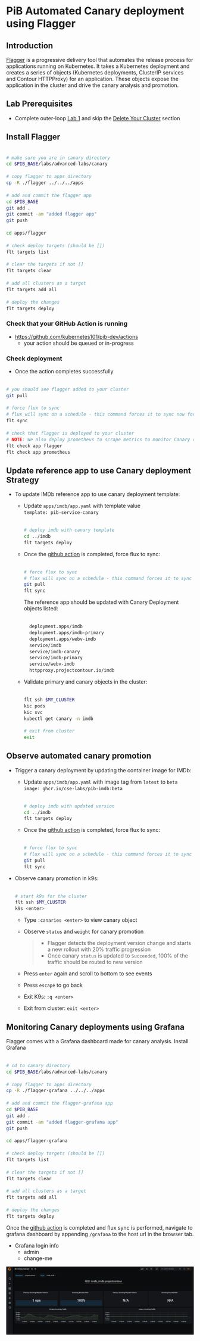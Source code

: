 # PiB Automated Canary deployment using Flagger

## Introduction

[Flagger](https://flagger.app/) is a progressive delivery tool that automates the release process for applications running on Kubernetes. It takes a Kubernetes deployment and creates a series of objects (Kubernetes deployments, ClusterIP services and Contour HTTPProxy) for an application. These objects expose the application in the cluster and drive the canary analysis and promotion.

## Lab Prerequisites

- Complete outer-loop [Lab 1](../../outer-loop.md) and skip the [Delete Your Cluster](../../outer-loop.md#delete-your-cluster) section

## Install Flagger

```bash

# make sure you are in canary directory
cd $PIB_BASE/labs/advanced-labs/canary

# copy flagger to apps directory
cp -R ./flagger ../../../apps

# add and commit the flagger app
cd $PIB_BASE
git add .
git commit -am "added flagger app"
git push

cd apps/flagger

# check deploy targets (should be [])
flt targets list

# clear the targets if not []
flt targets clear

# add all clusters as a target
flt targets add all

# deploy the changes
flt targets deploy

```

### Check that your GitHub Action is running

- <https://github.com/kubernetes101/pib-dev/actions>
  - your action should be queued or in-progress

### Check deployment

- Once the action completes successfully

```bash

# you should see flagger added to your cluster
git pull

# force flux to sync
# flux will sync on a schedule - this command forces it to sync now for debugging
flt sync

# check that flagger is deployed to your cluster
# NOTE: We also deploy prometheus to scrape metrics to monitor Canary deployment
flt check app flagger
flt check app prometheus

```

## Update reference app to use Canary deployment Strategy

- To update IMDb reference app to use canary deployment template:
  - Update `apps/imdb/app.yaml` with template value </br>
      `template: pib-service-canary`

    ```bash

    # deploy imdb with canary template
    cd ../imdb
    flt targets deploy

    ```

  - Once the [github action](https://github.com/kubernetes101/pib-dev/actions) is completed, force flux to sync:

     ```bash

    # force flux to sync
    # flux will sync on a schedule - this command forces it to sync now for debugging
    git pull
    flt sync

    ```

    The reference app should be updated with Canary Deployment objects listed:

    ```bash

      deployment.apps/imdb
      deployment.apps/imdb-primary
      deployment.apps/webv-imdb
      service/imdb
      service/imdb-canary
      service/imdb-primary
      service/webv-imdb
      httpproxy.projectcontour.io/imdb

    ```

  - Validate primary and canary objects in the cluster:

    ```bash

    flt ssh $MY_CLUSTER
    kic pods
    kic svc
    kubectl get canary -n imdb

    # exit from cluster
    exit

    ```

## Observe automated canary promotion

- Trigger a canary deployment by updating the container image for IMDb:
  - Update `apps/imdb/app.yaml` with image tag from `latest` to `beta` </br>
      `image: ghcr.io/cse-labs/pib-imdb:beta`

    ```bash

    # deploy imdb with updated version
    cd ../imdb
    flt targets deploy

    ```

  - Once the [github action](https://github.com/kubernetes101/pib-dev/actions) is completed, force flux to sync:

    ```bash

    # force flux to sync
    # flux will sync on a schedule - this command forces it to sync now for debugging
    git pull
    flt sync

    ```

- Observe canary promotion in k9s:

  ```bash

  # start k9s for the cluster
  flt ssh $MY_CLUSTER
  k9s <enter>

  ```

  - Type `:canaries <enter>` to view canary object
  - Observe `status` and `weight` for canary promotion

    > - Flagger detects the deployment version change and starts a new rollout with 20% traffic progression
    > - Once canary `status` is updated to `Succeeded`, 100% of the traffic should be routed to new version

  - Press `enter` again and scroll to bottom to see events
  - Press `escape` to go back
  - Exit K9s: `:q <enter>`
  - Exit from cluster: `exit <enter>`

## Monitoring Canary deployments using Grafana

Flagger comes with a Grafana dashboard made for canary analysis. Install Grafana

  ```bash

  # cd to canary directory
  cd $PIB_BASE/labs/advanced-labs/canary

  # copy flagger to apps directory
  cp -R ./flagger-grafana ../../../apps

  # add and commit the flagger-grafana app
  cd $PIB_BASE
  git add .
  git commit -am "added flagger-grafana app"
  git push

  cd apps/flagger-grafana

  # check deploy targets (should be [])
  flt targets list

  # clear the targets if not []
  flt targets clear

  # add all clusters as a target
  flt targets add all

  # deploy the changes
  flt targets deploy

  ```

Once the [github action](https://github.com/kubernetes101/pib-dev/actions) is completed and flux sync is performed, navigate to grafana dashboard by appending `/grafana` to the host url in the browser tab.

- Grafana login info
  - admin
  - change-me

![Canary Dashboard](../../images/envoyCanaryDashboard.png)
